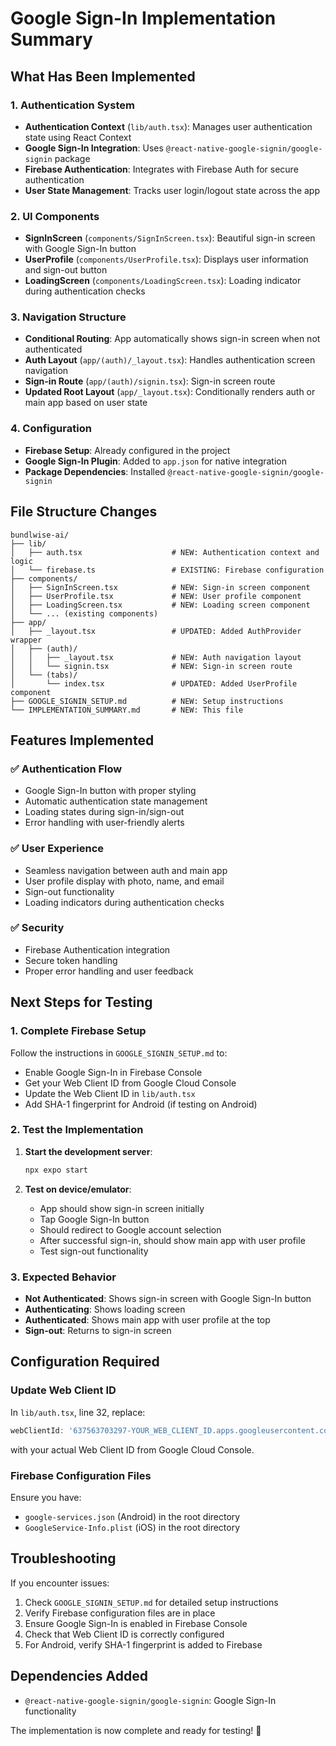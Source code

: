 # Google Sign-In Implementation Summary

## What Has Been Implemented

### 1. Authentication System
- **Authentication Context** (`lib/auth.tsx`): Manages user authentication state using React Context
- **Google Sign-In Integration**: Uses `@react-native-google-signin/google-signin` package
- **Firebase Authentication**: Integrates with Firebase Auth for secure authentication
- **User State Management**: Tracks user login/logout state across the app

### 2. UI Components
- **SignInScreen** (`components/SignInScreen.tsx`): Beautiful sign-in screen with Google Sign-In button
- **UserProfile** (`components/UserProfile.tsx`): Displays user information and sign-out button
- **LoadingScreen** (`components/LoadingScreen.tsx`): Loading indicator during authentication checks

### 3. Navigation Structure
- **Conditional Routing**: App automatically shows sign-in screen when not authenticated
- **Auth Layout** (`app/(auth)/_layout.tsx`): Handles authentication screen navigation
- **Sign-in Route** (`app/(auth)/signin.tsx`): Sign-in screen route
- **Updated Root Layout** (`app/_layout.tsx`): Conditionally renders auth or main app based on user state

### 4. Configuration
- **Firebase Setup**: Already configured in the project
- **Google Sign-In Plugin**: Added to `app.json` for native integration
- **Package Dependencies**: Installed `@react-native-google-signin/google-signin`

## File Structure Changes

```
bundlwise-ai/
├── lib/
│   ├── auth.tsx                    # NEW: Authentication context and logic
│   └── firebase.ts                 # EXISTING: Firebase configuration
├── components/
│   ├── SignInScreen.tsx            # NEW: Sign-in screen component
│   ├── UserProfile.tsx             # NEW: User profile component
│   ├── LoadingScreen.tsx           # NEW: Loading screen component
│   └── ... (existing components)
├── app/
│   ├── _layout.tsx                 # UPDATED: Added AuthProvider wrapper
│   ├── (auth)/
│   │   ├── _layout.tsx             # NEW: Auth navigation layout
│   │   └── signin.tsx              # NEW: Sign-in screen route
│   └── (tabs)/
│       └── index.tsx               # UPDATED: Added UserProfile component
├── GOOGLE_SIGNIN_SETUP.md          # NEW: Setup instructions
└── IMPLEMENTATION_SUMMARY.md       # NEW: This file
```

## Features Implemented

### ✅ Authentication Flow
- Google Sign-In button with proper styling
- Automatic authentication state management
- Loading states during sign-in/sign-out
- Error handling with user-friendly alerts

### ✅ User Experience
- Seamless navigation between auth and main app
- User profile display with photo, name, and email
- Sign-out functionality
- Loading indicators during authentication checks

### ✅ Security
- Firebase Authentication integration
- Secure token handling
- Proper error handling and user feedback

## Next Steps for Testing

### 1. Complete Firebase Setup
Follow the instructions in `GOOGLE_SIGNIN_SETUP.md` to:
- Enable Google Sign-In in Firebase Console
- Get your Web Client ID from Google Cloud Console
- Update the Web Client ID in `lib/auth.tsx`
- Add SHA-1 fingerprint for Android (if testing on Android)

### 2. Test the Implementation
1. **Start the development server**:
   ```bash
   npx expo start
   ```

2. **Test on device/emulator**:
   - App should show sign-in screen initially
   - Tap Google Sign-In button
   - Should redirect to Google account selection
   - After successful sign-in, should show main app with user profile
   - Test sign-out functionality

### 3. Expected Behavior
- **Not Authenticated**: Shows sign-in screen with Google Sign-In button
- **Authenticating**: Shows loading screen
- **Authenticated**: Shows main app with user profile at the top
- **Sign-out**: Returns to sign-in screen

## Configuration Required

### Update Web Client ID
In `lib/auth.tsx`, line 32, replace:
```typescript
webClientId: '637563703297-YOUR_WEB_CLIENT_ID.apps.googleusercontent.com',
```
with your actual Web Client ID from Google Cloud Console.

### Firebase Configuration Files
Ensure you have:
- `google-services.json` (Android) in the root directory
- `GoogleService-Info.plist` (iOS) in the root directory

## Troubleshooting

If you encounter issues:
1. Check `GOOGLE_SIGNIN_SETUP.md` for detailed setup instructions
2. Verify Firebase configuration files are in place
3. Ensure Google Sign-In is enabled in Firebase Console
4. Check that Web Client ID is correctly configured
5. For Android, verify SHA-1 fingerprint is added to Firebase

## Dependencies Added
- `@react-native-google-signin/google-signin`: Google Sign-In functionality

The implementation is now complete and ready for testing! 🎉 
